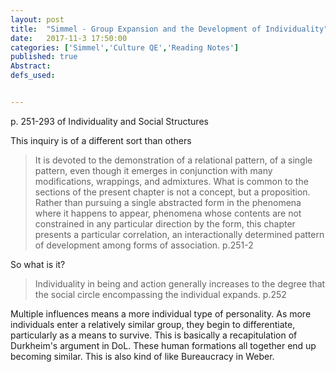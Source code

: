 ```yaml
---
layout: post
title:  "Simmel - Group Expansion and the Development of Individuality"
date:   2017-11-3 17:50:00
categories: ['Simmel','Culture QE','Reading Notes']
published: true
Abstract:
defs_used:


---
```

p. 251-293 of Individuality and Social Structures

This inquiry is of a different sort than others
>It is devoted to the
demonstration of a relational pattern, of a single pattern, even
though it emerges in conjunction with many modifications, wrappings,
and admixtures. What is common to the sections of the present
chapter is not a concept, but a proposition. Rather than pursuing
a single abstracted form in the phenomena where it happens
to appear, phenomena whose contents are not constrained in any
particular direction by the form, this chapter presents a particular
correlation, an interactionally determined pattern of development
among forms of association. p.251-2

So what is it?
>Individuality in being and action
generally increases to the degree that the social circle encompassing
the individual expands. p.252

Multiple influences means a more individual type of personality. As more individuals enter a relatively similar group, they begin to differentiate, particularly as a means to survive. This is basically a recapitulation of Durkheim's argument in DoL. These human formations all together end up becoming similar. This is also kind of like Bureaucracy in Weber. 
